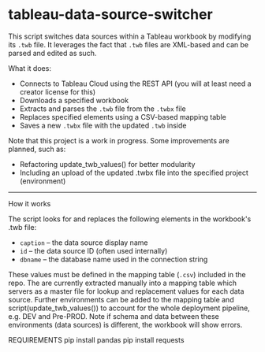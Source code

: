 # tableau-data-source-switcher

This script switches data sources within a Tableau workbook by modifying its `.twb` file. It leverages the fact that `.twb` files are XML-based and can be parsed and edited as such.

What it does:
- Connects to Tableau Cloud using the REST API (you will at least need a creator license for this)
- Downloads a specified workbook
- Extracts and parses the `.twb` file from the `.twbx` file
- Replaces specified elements using a CSV-based mapping table
- Saves a new `.twbx` file with the updated `.twb` inside

Note that this project is a work in progress. Some improvements are planned, such as:
- Refactoring update_twb_values() for better modularity
- Including an upload of the updated .twbx file into the specified project (environment)

---

How it works

The script looks for and replaces the following elements in the workbook's .twb file:

- `caption` – the data source display name
- `id` – the data source ID (often used internally)
- `dbname` – the database name used in the connection string

These values must be defined in the mapping table (`.csv`) included in the repo. The are currently extracted manually into a mapping table which servers as a master file for lookup and replacement values for each data source. Further environments can be added to the mapping table and script(update_twb_values()) to account for the whole deployment pipeline, e.g. DEV and Pre-PROD. Note if schema and data between these environments (data sources) is different, the workbook will show errors. 

REQUIREMENTS
pip install pandas
pip install requests
